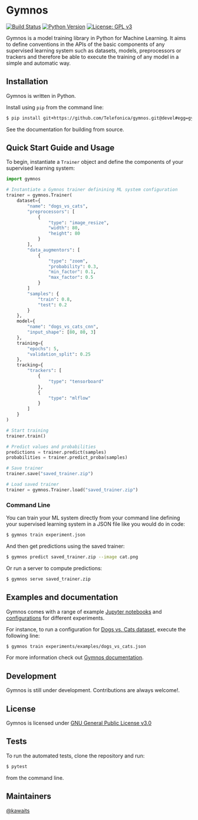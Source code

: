 # Gymnos
[![Build Status](https://dev.azure.com/pablolopezcoya/gymnos/_apis/build/status/Telefonica.gymnos-devel?branchName=devel)](https://dev.azure.com/pablolopezcoya/gymnos/_build/latest?definitionId=3&branchName=devel)
 [![Python Version](https://img.shields.io/badge/python-3.6+-blue.svg)](https://www.python.org/downloads/release/python-369/)
 [![License: GPL v3](https://img.shields.io/badge/License-GPLv3-blue.svg)](https://www.gnu.org/licenses/gpl-3.0)

Gymnos is a model training library in Python for Machine Learning. It aims to define conventions in the APIs of the basic components of any supervised learning system such as datasets, models, preprocessors or trackers and therefore be able to execute the training of any model in a simple and automatic way.

## Installation

Gymnos is written in Python.

Install using `pip` from the command line:
```sh
$ pip install git+https://github.com/Telefonica/gymnos.git@devel#egg=gymnos
```

See the documentation for building from source.

## Quick Start Guide and Usage
To begin, instantiate a `Trainer` object and define the components of your supervised learning system:
```py
import gymnos

# Instantiate a Gymnos trainer definining ML system configuration
trainer = gymnos.Trainer(
    dataset={
        "name": "dogs_vs_cats",
        "preprocessors": [
            {
                "type": "image_resize",
                "width": 80,
                "height": 80
            }
        ],
        "data_augmentors": [
            {
                "type": "zoom",
                "probability": 0.3,
                "min_factor": 0.1,
                "max_factor": 0.5
            }
        ]
        "samples": {
            "train": 0.8,
            "test": 0.2
        }
    },
    model={
        "name": "dogs_vs_cats_cnn",
        "input_shape": [80, 80, 3]
    },
    training={
        "epochs": 5,
        "validation_split": 0.25
    },
    tracking={
        "trackers": [
            {
                "type": "tensorboard"
            },
            {
                "type": "mlflow"
            }
        ]
    }
)

# Start training
trainer.train()

# Predict values and probabilities
predictions = trainer.predict(samples)
probabilities = trainer.predict_proba(samples)

# Save trainer
trainer.save("saved_trainer.zip")

# Load saved trainer
trainer = gymnos.Trainer.load("saved_trainer.zip")
```

### Command Line

You can train your ML system directly from your command line defining your supervised learning system in a JSON file like you would do in code:

```sh
$ gymnos train experiment.json
```

And then get predictions using the saved trainer:
```sh
$ gymnos predict saved_trainer.zip --image cat.png
```

Or run a server to compute predictions:
```sh
$ gymnos serve saved_trainer.zip
```

## Examples and documentation

Gymnos comes with a range of example [Jupyter notebooks](examples/) and [configurations](experiments/examples/) for different experiments.

For instance, to run a configuration for [Dogs vs. Cats dataset](https://www.kaggle.com/c/dogs-vs-cats), execute the following line:
```sh
$ gymnos train experiments/examples/dogs_vs_cats.json
```

For more information check out [Gymnos documentation](http://dev-aura-comp-01:8081).

## Development
Gymnos is still under development. Contributions are always welcome!.

## License
Gymnos is licensed under [GNU General Public License v3.0](LICENSE)

## Tests
To run the automated tests, clone the repository and run:
```sh
$ pytest
```
from the command line.

## Maintainers
[@kawaits](https://github.com/kawaits)
